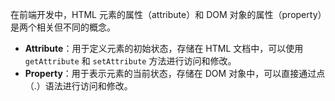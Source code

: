 在前端开发中，HTML 元素的属性（attribute）和 DOM 对象的属性（property）是两个相关但不同的概念。

- **Attribute**：用于定义元素的初始状态，存储在 HTML 文档中，可以使用 `getAttribute` 和 `setAttribute` 方法进行访问和修改。
- **Property**：用于表示元素的当前状态，存储在 DOM 对象中，可以直接通过点（.）语法进行访问和修改。